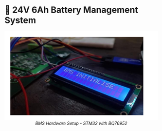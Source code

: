
# 🔋 24V 6Ah Battery Management System

<div align="center">
  
![BMS Project](BMS_RESULT2.png)
*BMS Hardware Setup - STM32 with BQ76952*

</div>
